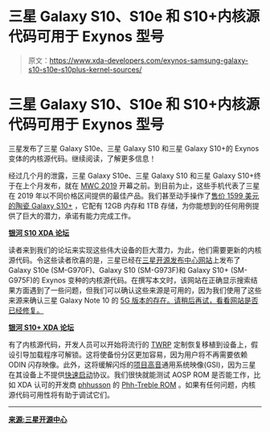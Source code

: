 # 三星 Galaxy S10、S10e 和 S10+内核源代码可用于 Exynos 型号

> 原文：<https://www.xda-developers.com/exynos-samsung-galaxy-s10-s10e-s10plus-kernel-sources/>

# 三星 Galaxy S10、S10e 和 S10+内核源代码可用于 Exynos 型号

三星发布了三星 Galaxy S10e、三星 Galaxy S10 和三星 Galaxy S10+的 Exynos 变体的内核源代码。继续阅读，了解更多信息！

经过几个月的泄露，三星 Galaxy S10e、三星 Galaxy S10 和三星 Galaxy S10+终于在上个月发布，就在 [MWC 2019](https://www.xda-developers.com/tag/mwc-2019/) 开幕之前。到目前为止，这些手机代表了三星在 2019 年以不同价格区间提供的最佳产品。我们甚至动手操作了[售价 1599 美元的陶瓷 Galaxy S10+](https://www.xda-developers.com/hands-on-ceramic-samsung-galaxy-s10-plus/) ，它配有 12GB 内存和 1TB 存储，为你能想到的任何用例提供了巨大的潜力，承诺有能力完成工作。

[**银河 S10 XDA 论坛**](https://forum.xda-developers.com/galaxy-s10)

读者来到我们的论坛来实现这些伟大设备的巨大潜力，为此，他们需要更新的内核源代码。令这些读者欣喜的是，三星已经在[三星开源发布中心网站](http://opensource.samsung.com/)上发布了 Galaxy S10e (SM-G970F)、Galaxy S10 (SM-G973F)和 Galaxy S10+ (SM-G975F)的 Exynos 变种的内核源代码。在撰写本文时，该网站在正确显示搜索结果方面遇到了一些问题，但我们可以确认这些来源是可用的，因为我们使用了这些来源来确认三星 Galaxy Note 10 的 [5G 版本的存在。请稍后再试，看看网站是否已经修复。](https://www.xda-developers.com/samsung-galaxy-s10-kernel-source-5g-samsung-galaxy-note-10/)

[**银河 S10+ XDA 论坛**](https://forum.xda-developers.com/s10-plus)

有了内核源代码，开发人员可以开始将流行的 [TWRP](https://www.xda-developers.com/tag/twrp/) 定制恢复移植到设备上，假设引导加载程序可解锁。这将使备份分区更加容易，因为用户将不再需要依赖 ODIN 闪存映像。此外，这将缓解闪烁的[项目高音](http://xda-developers.com/tag/project-treble)通用系统映像(GSI)，因为三星在其设备上不提供[快速启动](https://www.xda-developers.com/google-releases-separate-adb-and-fastboot-binary-downloads/)协议。我们很快就能测试 AOSP ROM 是否能工作，比如 XDA 认可的开发商 [phhusson](https://forum.xda-developers.com/member.php?u=1915408) 的 [Phh-Treble ROM](https://forum.xda-developers.com/project-treble/trebleenabled-device-development/experimental-phh-treble-t3709659) 。如果有任何问题，内核源代码可用性将有助于调试它们。

* * *

[**来源:三星开源中心**](http://opensource.samsung.com/reception/receptionSub.do?method=sub&sub=F&searchValue=G97)